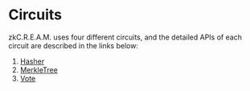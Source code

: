 # Circuits

zkC.R.E.A.M. uses four different circuits, and the detailed APIs of each circuit are described in the links below:

1. [Hasher](04-01-hasher.html)
2. [MerkleTree](04-02-merkleTree.html)
3. [Vote](04-03-vote.html)
